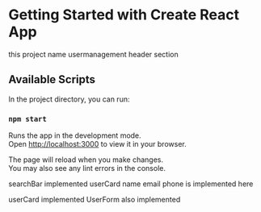 # Getting Started with Create React App

this project name usermanagement header section

## Available Scripts

In the project directory, you can run:

### `npm start`

Runs the app in the development mode.\
Open [http://localhost:3000](http://localhost:3000) to view it in your browser.

The page will reload when you make changes.\
You may also see any lint errors in the console.

searchBar implemented
userCard
name
email
phone is implemented here

userCard implemented
UserForm also implemented
